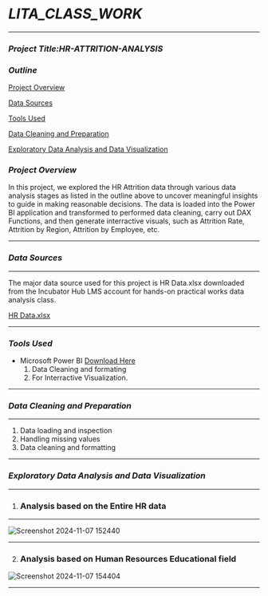 # ***LITA_CLASS_WORK***
---
### ***Project Title:HR-ATTRITION-ANALYSIS***
### ***Outline***

[Project Overview](#project-overview)

[Data Sources](#data-sources)

[Tools Used](#tools-used)

[Data Cleaning and Preparation](#data-cleaning-and-preparation)

[Exploratory Data Analysis and Data Visualization](#exploratory-data-analysis-and-data-visualization)



### ***Project Overview***
In this project, we explored the HR Attrition data through various data analysis stages as listed in the outline above to uncover meaningful insights to guide in making reasonable decisions. The data is loaded into the Power BI application and transformed to performed  data cleaning, carry out DAX Functions, and then generate interractive visuals, such as Attrition Rate, Attrition by Region, Attrition by Employee, etc.

---
### ***Data Sources***
---
The major data source used for this project is HR Data.xlsx downloaded from the Incubator Hub LMS account for hands-on practical works data analysis class.

[HR Data.xlsx](https://github.com/user-attachments/files/17659399/HR.Data.xlsx)

---

### ***Tools Used***

- Microsoft Power BI [Download Here](https://www.microsoft.com/en-us/power-platform/products/power-bi)
  1. Data Cleaning and formating
  2. For Interractive Visualization.
---

### ***Data Cleaning and Preparation***
---

1. Data loading and inspection
2. Handling missing values
3. Data cleaning and formatting
---


### ***Exploratory Data Analysis and Data Visualization***
---
1. ### Analysis based on the Entire  HR data
   
---



![Screenshot 2024-11-07 152440](https://github.com/user-attachments/assets/028b3bb3-7ca7-45c7-bb89-fdeda5b34de0)

---

2. ### Analysis based on Human Resources Educational field 



![Screenshot 2024-11-07 154404](https://github.com/user-attachments/assets/467e49c6-2cf6-4cad-bd07-d6a01b5fff09)

---








